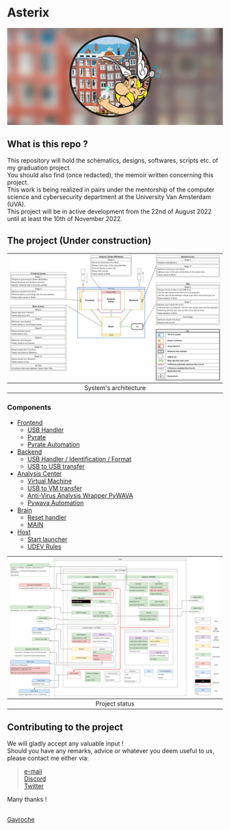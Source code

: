 # Asterix

![](Images/banner.png)

## What is this repo ?

This repository will hold the schematics, designs, softwares, scripts etc. of my graduation project.  
You should also find (once redacted), the memoir written concerning this project.  
This work is being realized in pairs under the mentorship of the computer science and cybersecurity department at the University Van Amsterdam (UVA).  
This project will be in active development from the 22nd of August 2022 until at least the 10th of November 2022.

## The project (Under construction)

| ![](Images/arch_and_op.png) |
| :-: |
| System's architecture |

### Components

- [Frontend](Frontend) 
    - [USB Handler](Frontend/USBHandler)
    - [Pyrate](https://github.com/G4vr0ch3/PyRATE)
    - [Pyrate Automation](Frontend/PyrateAutomation/)
- [Backend](Backend)
    - [USB Handler / Identification / Format](Backend/USBHandler)
    - [USB to USB transfer](#)
- [Analysis Center](AC-Center)
    - [Virtual Machine](#)
    - [USB to VM transfer](#)
    - [Anti-Virus Analysis Wrapper PyWAVA](https://github.com/G4vr0ch3/PyWAVA)
    - [Pywava Automation](AC-Center/PywavaAutomation/)
- [Brain](Brain)
    - [Reset handler](#)
    - [MAIN](#)
- [Host](Host)
    - [Start launcher](#)
    - [UDEV Rules](#)

| ![](Images/status.png) |
| :-: |
| Project status |

## Contributing to the project

We will gladly accept any valuable input !  
Should you have any remarks, advice or whatever you deem useful to us, please contact me either via:

> [e-mail](mailto:gavrochebackups@gmail.com)  
> [Discord](https://discordapp.com/users/Gavroche#2871)  
> [Twitter](https://twitter.com/Gvrch3)

Many thanks !

##

[Gavroche](https://github.com/G4vr0ch3)

